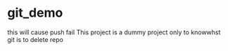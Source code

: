 # git_demo
this will cause push fail
This project is a dummy project only to knowwhst git is 
to delete repo
